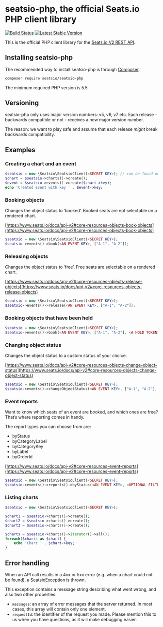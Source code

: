 # seatsio-php, the official Seats.io PHP client library

[![Build Status](https://travis-ci.org/seatsio/seatsio-php.svg?branch=master)](https://travis-ci.org/seatsio/seatsio-php)
[![Latest Stable Version](https://poser.pugx.org/seatsio/seatsio-php/v/stable)](https://packagist.org/packages/seatsio/seatsio-php)

This is the official PHP client library for the [Seats.io V2 REST API](https://www.seats.io/docs/api-v2).

## Installing seatsio-php

The recommended way to install seatsio-php is through [Composer](http://getcomposer.org).

```bash
composer require seatsio/seatsio-php
```

The minimum required PHP version is 5.5.

## Versioning

seatsio-php only uses major version numbers: v5, v6, v7 etc. Each release - backwards compatible or not - receives a new major version number.

The reason: we want to play safe and assume that each release _might_ break backwards compatibility.

## Examples

### Creating a chart and an event

```php
$seatsio = new \Seatsio\SeatsioClient(<SECRET KEY>); // can be found on https://app.seats.io/settings
$chart = $seatsio->charts()->create();
$event = $seatsio->events()->create($chart->key);
echo 'Created event with key ' . $event->key;
```

### Booking objects

Changes the object status to ‘booked’. Booked seats are not selectable on a rendered chart.

[https://www.seats.io/docs/api-v2#core-resources-objects-book-objects](https://www.seats.io/docs/api-v2#core-resources-objects-book-objects)

```php
$seatsio = new \Seatsio\SeatsioClient(<SECRET KEY>);
$seatsio->events()->book(<AN EVENT KEY>, ["A-1", "A-2"]);
```

### Releasing objects

Changes the object status to ‘free’. Free seats are selectable on a rendered chart.

[https://www.seats.io/docs/api-v2#core-resources-objects-release-objects](https://www.seats.io/docs/api-v2#core-resources-objects-release-objects)

```php
$seatsio = new \Seatsio\SeatsioClient(<SECRET KEY>);
$seatsio->events()->release(<AN EVENT KEY>, ["A-1", "A-2"]);
```

### Booking objects that have been held



```php
$seatsio = new \Seatsio\SeatsioClient(<SECRET KEY>);
$seatsio->events()->book(<AN EVENT KEY>, ["A-1", "A-2"], <A HOLD TOKEN>);
```

### Changing object status

Changes the object status to a custom status of your choice.

[https://www.seats.io/docs/api-v2#core-resources-objects-change-object-status](https://www.seats.io/docs/api-v2#core-resources-objects-change-object-status)

```php
$seatsio = new \Seatsio\SeatsioClient(<SECRET KEY>);
$seatsio->events()->changeObjectStatus(<AN EVENT KEY>, ["A-1", "A-2"], "unavailable");
```

### Event reports

Want to know which seats of an event are booked, and which ones are free? That’s where reporting comes in handy.

The report types you can choose from are:
- byStatus
- byCategoryLabel
- byCategoryKey
- byLabel
- byOrderId

[https://www.seats.io/docs/api-v2#core-resources-event-reports](https://www.seats.io/docs/api-v2#core-resources-event-reports)

```php
$seatsio = new \Seatsio\SeatsioClient(<SECRET KEY>);
$seatsio->events()->reports()->byStatus(<AN EVENT KEY>, <OPTIONAL FILTER>);
```

### Listing charts

```php
$seatsio = new \Seatsio\SeatsioClient(<SECRET KEY>);

$chart1 = $seatsio->charts()->create();
$chart2 = $seatsio->charts()->create();
$chart3 = $seatsio->charts()->create();

$charts = $seatsio->charts()->iterator()->all();
foreach($charts as $chart) {
    echo 'Chart ' . $chart->key;
}
```

## Error handling

When an API call results in a 4xx or 5xx error (e.g. when a chart could not be found), a SeatsioException is thrown.

This exception contains a message string describing what went wrong, and also two other properties:

- `messages`: an array of error messages that the server returned. In most cases, this array will contain only one element.
- `requestId`: the identifier of the request you made. Please mention this to us when you have questions, as it will make debugging easier.
